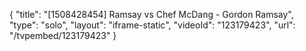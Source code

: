 {
    "title": "[1508428454] Ramsay vs Chef McDang - Gordon Ramsay",
    "type": "solo",
    "layout": "iframe-static",
    "videoId": "123179423",
    "url": "\/tvpembed\/123179423"
}